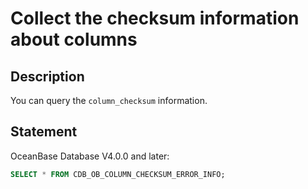 ﻿# Collect the checksum information about columns

## Description

You can query the `column_checksum` information.

## Statement

OceanBase Database V4.0.0 and later:

```sql
SELECT * FROM CDB_OB_COLUMN_CHECKSUM_ERROR_INFO;
```
